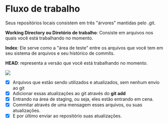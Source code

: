# Fluxo de trabalho

Seus repositórios locais consistem em três "árvores" mantidas pelo .git. 

**Working Directory ou Diretório de trabalho**: Consiste em arquivos nos quais você está trabalhando no momento.

**Index**: Ele serve como a "área de teste" entre os arquivos que você tem em seu sistema de arquivos e seu histórico de commits.

**HEAD**: representa a versão que você está trabalhando no momento.

![](https://i.stack.imgur.com/1wPcg.png)

- [x] Arquivos que estão sendo utilizados e atualizados, sem nenhum envio ao git
- [x] Adicionar essas atualizações ao git através do **git add**
- [x] Entrando na área de staging, ou seja, eles estão entrando em cena.
- [x] Commitar através de uma mensagem esses arquivos, ou suas atualizações.
- [x] E por último enviar ao repositório suas atualizações.    